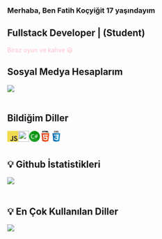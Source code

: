 
### Merhaba, Ben Fatih Koçyiğit 17 yaşındayım

## Fullstack Developer | (Student)

<font color="pink">Biraz oyun ve kahve 😃 </font>

## Sosyal Medya Hesaplarım

[<img  width="22" src="https://img.shields.io/badge/-Instagram-C13584?style=flat-quare&labelColor=C13584&logo=instagram&logoColor=white&link=link" align="left" />][instagram]

<br />
<br />

## Bildiğim Diller

<img align="left" src="https://raw.githubusercontent.com/github/explore/80688e429a7d4ef2fca1e82350fe8e3517d3494d/topics/javascript/javascript.png" width="25" height="25" />
<img align="left" src="https://brandslogos.com/wp-content/uploads/images/large/java-logo-1.png" width="25" height="25"/>
<img align="left" src="https://raw.githubusercontent.com/github/explore/80688e429a7d4ef2fca1e82350fe8e3517d3494d/topics/csharp/csharp.png" width="25" height="25" />
<img align="left"  src="https://raw.githubusercontent.com/github/explore/80688e429a7d4ef2fca1e82350fe8e3517d3494d/topics/html/html.png" width="25" height="25" />
<img align="left" src="https://raw.githubusercontent.com/github/explore/80688e429a7d4ef2fca1e82350fe8e3517d3494d/topics/css/css.png" width="25" height="25" />

<br />
<br />


## <summary>:bulb: Github İstatistikleri</summary>
<img src="https://github-readme-stats.vercel.app/api?username=FatihKocyigit34&theme=dark" >


<br />
<br />


## <summary>:bulb:  En Çok Kullanılan Diller</summary>
<img src="https://github-readme-stats.vercel.app/api/top-langs/?username=FatihKocyigit34&layout=compact&theme=dark" >

[instagram]: https://instagram.com/c4f0.0
